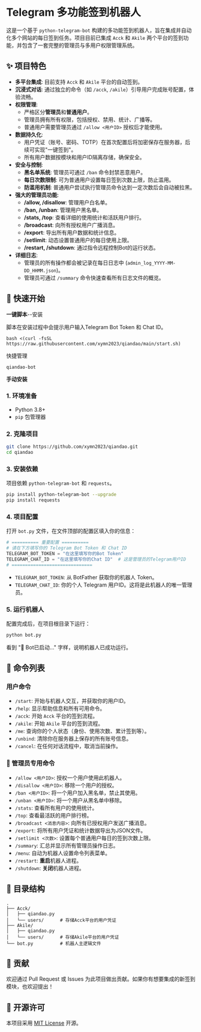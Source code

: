 # Telegram 多功能签到机器人

这是一个基于 `python-telegram-bot` 构建的多功能签到机器人，旨在集成并自动化多个网站的每日签到任务。项目目前已集成 `Acck` 和 `Akile` 两个平台的签到功能，并包含了一套完整的管理员与多用户权限管理系统。

## ✨ 项目特色

-   **多平台集成**: 目前支持 `Acck` 和 `Akile` 平台的自动签到。
-   **沉浸式对话**: 通过独立的命令（如 `/acck`, `/akile`）引导用户完成账号配置，体验流畅。
-   **权限管理**:
    -   严格区分**管理员**和**普通用户**。
    -   管理员拥有所有权限，包括授权、禁用、统计、广播等。
    -   普通用户需要管理员通过 `/allow <用户ID>` 授权后才能使用。
-   **数据持久化**:
    -   用户凭证（账号、密码、TOTP）在首次配置后将加密保存在服务器，后续可实现"一键签到"。
    -   所有用户数据按模块和用户ID隔离存储，确保安全。
-   **安全与控制**:
    -   **黑名单系统**: 管理员可通过 `/ban` 命令封禁恶意用户。
    -   **每日次数限制**: 可为普通用户设置每日签到次数上限，防止滥用。
    -   **防滥用机制**: 普通用户尝试执行管理员命令达到一定次数后会自动被拉黑。
-   **强大的管理员功能**:
    -   **/allow, /disallow**: 管理用户白名单。
    -   **/ban, /unban**: 管理用户黑名单。
    -   **/stats, /top**: 查看详细的使用统计和活跃用户排行。
    -   **/broadcast**: 向所有授权用户广播消息。
    -   **/export**: 导出所有用户数据和统计信息。
    -   **/setlimit**: 动态设置普通用户的每日使用上限。
    -   **/restart, /shutdown**: 通过指令远程控制Bot的运行状态。
-   **详细日志**:
    -   管理员的所有操作都会被记录在每日日志中 (`admin_log_YYYY-MM-DD_HHMM.json`)。
    -   管理员可通过 `/summary` 命令快速查看所有日志文件的概览。

## 🚀 快速开始



**一键脚本**--安装

脚本在安装过程中会提示用户输入Telegram Bot Token 和 Chat ID。

```
bash <(curl -fsSL https://raw.githubusercontent.com/xymn2023/qiandao/main/start.sh)
```

快捷管理

```
qiandao-bot
```

**手动安装**

### 1. 环境准备

-   Python 3.8+
-   `pip` 包管理器

### 2. 克隆项目

```bash
git clone https://github.com/xymn2023/qiandao.git
cd qiandao
```

### 3. 安装依赖

项目依赖 `python-telegram-bot` 和 `requests`。

```bash
pip install python-telegram-bot --upgrade
pip install requests
```

### 4. 项目配置

打开 `bot.py` 文件，在文件顶部的配置区填入你的信息：

```python
# ========== 重要配置 ==========
# 请在下方填写你的 Telegram Bot Token 和 Chat ID
TELEGRAM_BOT_TOKEN = "在这里填写你的Bot Token"
TELEGRAM_CHAT_ID = "在这里填写你的Chat ID"  # 这是管理员的Telegram用户ID
# ==============================
```

-   `TELEGRAM_BOT_TOKEN`: 从 BotFather 获取你的机器人 Token。
-   `TELEGRAM_CHAT_ID`: 你的个人 Telegram 用户ID。这将是此机器人的唯一管理员。

### 5. 运行机器人

配置完成后，在项目根目录下运行：

```bash
python bot.py
```

看到 "🚀 Bot已启动..." 字样，说明机器人已成功运行。

## 📝 命令列表

### 用户命令

-   `/start`: 开始与机器人交互，并获取你的用户ID。
-   `/help`: 显示帮助信息和所有可用命令。
-   `/acck`: 开始 `Acck` 平台的签到流程。
-   `/akile`: 开始 `Akile` 平台的签到流程。
-   `/me`: 查询你的个人状态（身份、使用次数、累计签到等）。
-   `/unbind`: 清除你在服务器上保存的所有账号信息。
-   `/cancel`: 在任何对话流程中，取消当前操作。

### 👑 管理员专用命令

-   `/allow <用户ID>`: 授权一个用户使用此机器人。
-   `/disallow <用户ID>`: 移除一个用户的授权。
-   `/ban <用户ID>`: 将一个用户加入黑名单，禁止其使用。
-   `/unban <用户ID>`: 将一个用户从黑名单中移除。
-   `/stats`: 查看所有用户的使用统计。
-   `/top`: 查看最活跃的用户排行榜。
-   `/broadcast <消息内容>`: 向所有已授权用户发送广播消息。
-   `/export`: 将所有用户凭证和统计数据导出为JSON文件。
-   `/setlimit <次数>`: 设置每个普通用户每日的签到次数上限。
-   `/summary`: 汇总并显示所有管理员操作日志。
-   `/menu`: 自动为机器人设置命令列表菜单。
-   `/restart`: **重启**机器人进程。
-   `/shutdown`: **关闭**机器人进程。

## 📁 目录结构

```
.
├── Acck/
│   ├── qiandao.py
│   └── users/      # 存储Acck平台的用户凭证
├── Akile/
│   ├── qiandao.py
│   └── users/      # 存储Akile平台的用户凭证
└── bot.py          # 机器人主逻辑文件
```

## 🤝 贡献

欢迎通过 Pull Request 或 Issues 为此项目做出贡献。如果你有想要集成的新签到模块，也欢迎提出！

## 📄 开源许可

本项目采用 [MIT License](LICENSE) 开源。 
